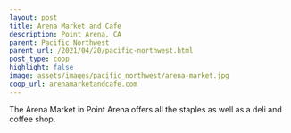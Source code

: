 ```yaml
---
layout: post
title: Arena Market and Cafe
description: Point Arena, CA
parent: Pacific Northwest
parent_url: /2021/04/20/pacific-northwest.html
post_type: coop
highlight: false
image: assets/images/pacific_northwest/arena-market.jpg
coop_url: arenamarketandcafe.com
---
```


The Arena Market in Point Arena offers all the staples as well as a deli and coffee shop.